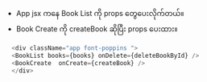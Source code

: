 - App jsx ကနေ Book List ကို props တွေပေးလိုက်တယ်။ 
- Book Create ကို createBook ဆိုပြီး props ပေးထား။
```javascript
  <div className="app font-poppins ">
  <BookList books={books} onDelete={deleteBookById} />
  <BookCreate  onCreate={createBook} />
  </div>
```

